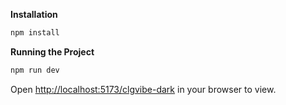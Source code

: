 
**Installation**

```bash
npm install
```

**Running the Project**

```bash
npm run dev
```

Open [http://localhost:5173/clgvibe-dark](http://localhost:5173/clgvibe-dark) in your browser to view.